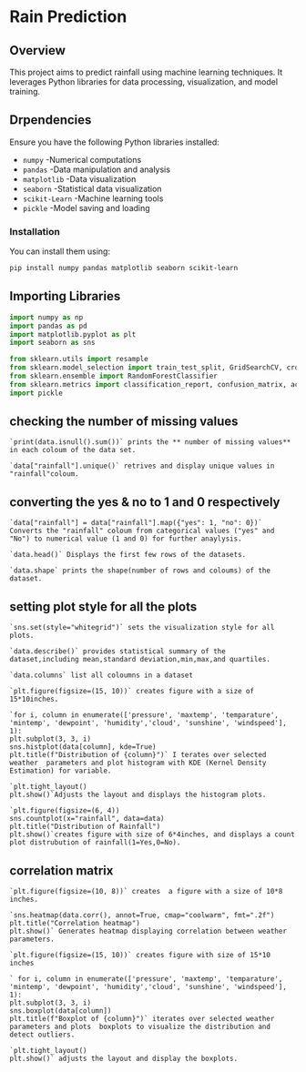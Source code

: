 # Rain Prediction
## Overview
This project aims to predict rainfall using machine learning techniques. It leverages Python libraries for data processing, visualization, and model training.

## Drpendencies
Ensure you have the following Python libraries installed:

-  `numpy` -Numerical computations
- `pandas` -Data manipulation and analysis
- `matplotlib` -Data visualization
- `seaborn` -Statistical data visualization
- `scikit-Learn` -Machine learning tools
- `pickle` -Model saving and loading
### Installation
You can install them using:
```bash
pip install numpy pandas matplotlib seaborn scikit-learn
```
## Importing Libraries
```python
import numpy as np  
import pandas as pd  
import matplotlib.pyplot as plt  
import seaborn as sns  

from sklearn.utils import resample  
from sklearn.model_selection import train_test_split, GridSearchCV, cross_val_score  
from sklearn.ensemble import RandomForestClassifier  
from sklearn.metrics import classification_report, confusion_matrix, accuracy_score  
import pickle  
```
## checking the number of missing values


```
`print(data.isnull().sum())` prints the ** number of missing values** in each coloum of the data set.
```

```
`data["rainfall"].unique()` retrives and display unique values in "rainfall"coloum.
```
## converting the yes & no to 1 and 0 respectively

```
`data["rainfall"] = data["rainfall"].map({"yes": 1, "no": 0})`  Converts the "rainfall" coloum from categorical values ("yes" and "No") to numerical value (1 and 0) for further anaylysis.
```

```
`data.head()` Displays the first few rows of the datasets.
```

```
`data.shape` prints the shape(number of rows and coloums) of the dataset.
```
## setting plot style for all the plots

``` 
`sns.set(style="whitegrid")` sets the visualization style for all plots.
```

```
`data.describe()` provides statistical summary of the dataset,including mean,standard deviation,min,max,and quartiles.
```

```
`data.columns` list all coloumns in a dataset
```

```
`plt.figure(figsize=(15, 10))` creates figure with a size of 15*10inches.
```

  ```
  `for i, column in enumerate(['pressure', 'maxtemp', 'temparature', 'mintemp', 'dewpoint', 'humidity','cloud', 'sunshine', 'windspeed'], 1):
  plt.subplot(3, 3, i)
  sns.histplot(data[column], kde=True)
  plt.title(f"Distribution of {column}")` I terates over selected weather  parameters and plot histogram with KDE (Kernel Density Estimation) for variable.
  ```
 
```
`plt.tight_layout()
plt.show()`Adjusts the layout and displays the histogram plots.
```

```
`plt.figure(figsize=(6, 4))
sns.countplot(x="rainfall", data=data)
plt.title("Distribution of Rainfall")
plt.show()`creates figure with size of 6*4inches, and displays a count plot distrubution of rainfall(1=Yes,0=No).
```
## correlation matrix

```
`plt.figure(figsize=(10, 8))` creates  a figure with a size of 10*8 inches.
```

```
`sns.heatmap(data.corr(), annot=True, cmap="coolwarm", fmt=".2f")
plt.title("Correlation heatmap")
plt.show()` Generates heatmap displaying correlation between weather parameters.
```

```
`plt.figure(figsize=(15, 10))` creates figure with size of 15*10 inches
```

  
  ```
 ` for i, column in enumerate(['pressure', 'maxtemp', 'temparature', 'mintemp', 'dewpoint', 'humidity','cloud', 'sunshine', 'windspeed'], 1):
  plt.subplot(3, 3, i)
  sns.boxplot(data[column])
  plt.title(f"Boxplot of {column}")` iterates over selected weather parameters and plots  boxplots to visualize the distribution and detect outliers.
  ```

```
`plt.tight_layout()
plt.show()` adjusts the layout and display the boxplots.
```

